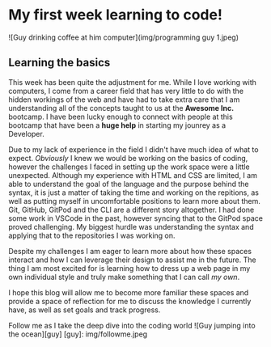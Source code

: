 # My first week learning to code! #
![Guy drinking coffee at him computer](img/programming guy 1.jpeg)
## Learning the basics ##

This week has been quite the adjustment for me.  While I love working with computers, I come from a career field that has very little to do with the hidden workings of the web and have had to take extra care that I am understanding all of the concepts taught to us at the **Awesome Inc.** bootcamp.    I have been lucky enough to connect with people at this bootcamp that have been a **huge help** in starting my jounrey as a Developer.

 Due to my lack of experience in the field I didn't have much idea of what to expect.  *Obviously* I knew we would be working on the basics of coding, however the challenges I faced in setting up the work space were a little unexpected. Although my experience with HTML and CSS are limited, I am able to understand the goal of the language and the purpose behind the syntax, it is just a matter of taking the time and working on the repitions, as well as putting myself in uncomfortable positions to learn more about them.  Git, GitHub, GitPod and the CLI are a different story altogether.  I had done some work in VSCode in the past, however syncing that to the GitPod space proved challenging.  My biggest hurdle was understanding the syntax and applying that to the repositories I was working on.
 
 Despite my challenges I am eager to learn more about how these spaces interact and how I can leverage their design to assist me in the future.  The thing I am most excited for is learning how to dress up a web page in my own individual style and truly make something that I can call *my own*.
 
 I hope this blog will allow me to become more familiar these spaces and provide a space of reflection for me to discuss the knowledge I currently have, as well as set goals and track progress.
 
 Follow me as I take the deep dive into the coding world
 ![Guy jumping into the ocean][guy]
 [guy]: img/followme.jpeg
